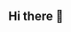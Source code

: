 ## Hi there 👋

<!--
**mmahdavi88/mmahdavi88** is a ✨ _special_ ✨ repository because its `README.md` (this file) appears on your GitHub profile.

- 🔭 I’m currently publishing the paper entitled "A Sustainable Rural Electrification of Morocco Using Stevia Biomass Power Generation: Lessons for Paraguay".
- 🌱 HOMER Software has been used in this paper for simulation. 
- 👯 You can find the HOMER codes including its datasets and results in the attached files. Please open the main program using HOMER software. Then click on Calculate tap to run the program. You can change the data of each element, e.g. Generator by clicking on its icon on the left side and manually put your desirable data.  
